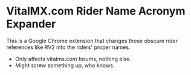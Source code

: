 # VitalMX.com Rider Name Acronym Expander

This is a Google Chrome extension that changes those obscure rider references like RV2 into the riders' proper names.

- Only affects vitalmx.com forums, nothing else.
- Might screw something up, who knows.